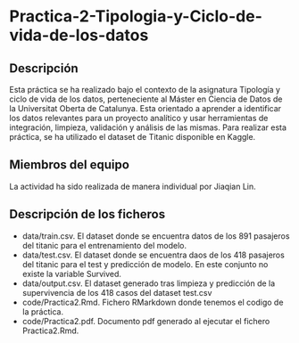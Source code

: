# Practica-2-Tipologia-y-Ciclo-de-vida-de-los-datos
## Descripción
Esta práctica se ha realizado bajo el contexto de la asignatura Tipología y ciclo de vida de los datos, perteneciente al Máster en Ciencia de Datos de la Universitat Oberta de Catalunya. Esta orientado a aprender a identificar los datos relevantes para un proyecto analítico y usar herramientas de integración, limpieza, validación y análisis de las mismas. Para realizar esta práctica, se ha utilizado el dataset de Titanic disponible en Kaggle.

## Miembros del equipo
La actividad ha sido realizada de manera individual por Jiaqian Lin.

## Descripción de los ficheros
* data/train.csv. El dataset donde se encuentra datos de los 891 pasajeros del titanic para el entrenamiento del modelo.
* data/test.csv. El dataset donde se encuentra daos de los 418 pasajeros del titanic para el test y predicción de modelo. En este conjunto no existe la variable Survived.
* data/output.csv. El dataset generado tras limpieza y predicción de la supervivencia de los 418 casos del dataset test.csv
* code/Practica2.Rmd. Fichero RMarkdown donde tenemos el codigo de la práctica.
* code/Practica2.pdf. Documento pdf generado al ejecutar el fichero Practica2.Rmd.
